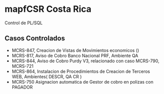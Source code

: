# mapfCSR Costa Rica
Control de PL/SQL 

## Casos Controlados
* MCRS-847, Creacion de Vistas de Movimientos economicos ()
* MCRS-817, Aviso de Cobro Banco Nacional PRF, Ambiente QA
* MCRS-844, Aviso de Cobro Purdy V3, relacionado con caso MCRS-790, MCRS-721
* MCRS-864, Instalacion de Procedimientos de Creacion de Terceros WEB, Ambientes( DESCR, QA CR )
* MCRS-750  Asignacion automatica de Gestor de cobro en polizas con PAGADOR
